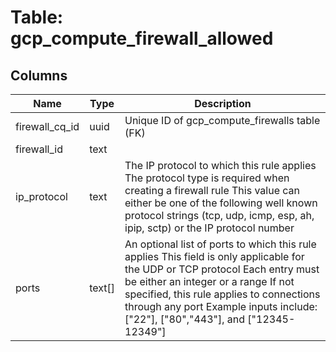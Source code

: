 
# Table: gcp_compute_firewall_allowed

## Columns
| Name        | Type           | Description  |
| ------------- | ------------- | -----  |
|firewall_cq_id|uuid|Unique ID of gcp_compute_firewalls table (FK)|
|firewall_id|text||
|ip_protocol|text|The IP protocol to which this rule applies The protocol type is required when creating a firewall rule This value can either be one of the following well known protocol strings (tcp, udp, icmp, esp, ah, ipip, sctp) or the IP protocol number|
|ports|text[]|An optional list of ports to which this rule applies This field is only applicable for the UDP or TCP protocol Each entry must be either an integer or a range If not specified, this rule applies to connections through any port  Example inputs include: ["22"], ["80","443"], and ["12345-12349"]|
